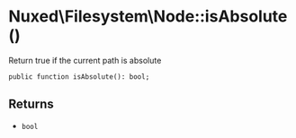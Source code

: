 # Nuxed\\Filesystem\\Node::isAbsolute()




Return true if the current path is absolute




``` Hack
public function isAbsolute(): bool;
```




## Returns




+ ` bool `